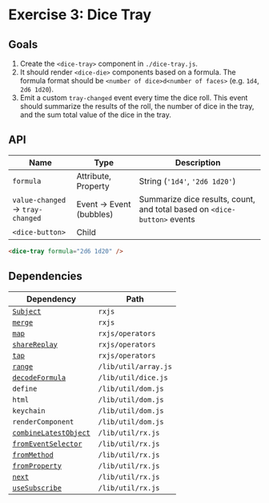 # Exercise 3: Dice Tray

## Goals

1. Create the `<dice-tray>` component in `./dice-tray.js`.
2. It should render `<dice-die>` components based on a formula. The formula format should be `<number of dice>d<number of faces>` (e.g. `1d4`, `2d6 1d20`).
3. Emit a custom `tray-changed` event every time the dice roll. This event should summarize the results of the roll, the number of dice in the tray, and the sum total value of the dice in the tray.

## API

|Name|Type|Description|
|---|---|---|
|`formula`|Attribute, Property|String (`'1d4'`, `'2d6 1d20'`)|
|`value-changed` → `tray-changed`|Event → Event (bubbles)|Summarize dice results, count, and total based on `<dice-button>` events|
|`<dice-button>`|Child||

```html
<dice-tray formula="2d6 1d20" />
```

## Dependencies

|Dependency|Path|
|---|---|
|[`Subject`](https://rxjs-dev.firebaseapp.com/api/index/class/Subject)|`rxjs`|
|[`merge`](https://rxjs-dev.firebaseapp.com/api/index/function/merge)|`rxjs`|
|[`map`](https://rxjs-dev.firebaseapp.com/api/operators/map)|`rxjs/operators`|
|[`shareReplay`](https://rxjs-dev.firebaseapp.com/api/operators/shareReplay)|`rxjs/operators`|
|[`tap`](https://rxjs-dev.firebaseapp.com/api/operators/tap)|`rxjs/operators`|
|[`range`](../../lib/util/README.md#range)|`/lib/util/array.js`|
|[`decodeFormula`](../../lib/util/README.md#decodeformula)|`/lib/util/dice.js`|
|`define`|`/lib/util/dom.js`|
|`html`|`/lib/util/dom.js`|
|`keychain`|`/lib/util/dom.js`|
|`renderComponent`|`/lib/util/dom.js`|
|[`combineLatestObject`](../../lib/util/rx/README.md#combinelatestobject)|`/lib/util/rx.js`|
|[`fromEventSelector`](../../lib/util/rx/README.md#fromeventselector)|`/lib/util/rx.js`|
|[`fromMethod`](../../lib/util/rx/README.md#frommethod)|`/lib/util/rx.js`|
|[`fromProperty`](../../lib/util/rx/README.md#fromproperty)|`/lib/util/rx.js`|
|[`next`](../../lib/util/rx/README.md#next)|`/lib/util/rx.js`|
|[`useSubscribe`](../../lib/util/rx/README.md#usesubscribe)|`/lib/util/rx.js`|

